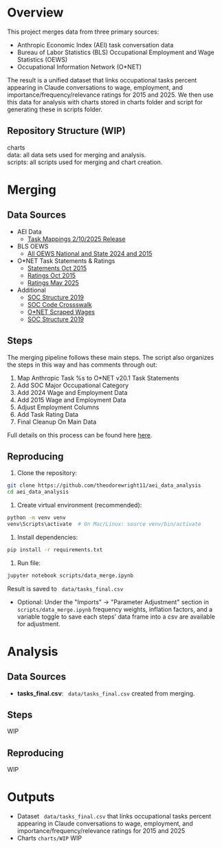 # Overview

This project merges data from three primary sources:
- Anthropic Economic Index (AEI) task conversation data
- Bureau of Labor Statistics (BLS) Occupational Employment and Wage Statistics (OEWS)
- Occupational Information Network (O*NET)

The result is a unified dataset that links occupational tasks percent appearing in Claude conversations to wage, employment, and importance/frequency/relevance ratings for 2015 and 2025. We then use this data for analysis with charts stored in charts folder and script for generating these in scripts folder. 



## Repository Structure (WIP)
charts\
data: all data sets used for merging and analysis.\
scripts: all scripts used for merging and chart creation.


# Merging 

## Data Sources
- AEI Data
  - [Task Mappings 2/10/2025 Release](https://huggingface.co/datasets/Anthropic/EconomicIndex/blob/main/release_2025_02_10/onet_task_mappings.csv) 
- BLS OEWS
  - [All OEWS National and State 2024 and 2015](https://www.bls.gov/oes/tables.htm)
- O\*NET Task Statements & Ratings
  - [Statements Oct 2015](https://www.onetcenter.org/dictionary/20.1/excel/task_statements.html)
  - [Ratings Oct 2015](https://www.onetcenter.org/dictionary/20.1/excel/task_ratings.html)
  - [Ratings May 2025](https://www.onetcenter.org/dictionary/29.3/excel/task_ratings.html)
- Additional
  - [SOC Structure 2019](https://www.onetcenter.org/taxonomy/2019/structure.html)
  - [SOC Code Crossswalk](https://www.onetcenter.org/taxonomy/2019/walk.html)
  - [O*NET Scraped Wages](https://github.com/adamkq/onet-dataviz/blob/master/jobData.csv)
  - [SOC Structure 2019](https://www.onetcenter.org/taxonomy/2019/structure.html)  



## Steps
The merging pipeline follows these main steps. The script also organizes the steps in this way and has comments through out:
1. Map Anthropic Task %s to O*NET v20.1 Task Statements
2. Add SOC Major Occupational Category  
3. Add 2024 Wage and Employment Data 
4. Add 2015 Wage and Employment Data  
5. Adjust Employment Columns 
6. Add Task Rating Data 
7. Final Cleanup On Main Data   

Full details on this process can be found here [here](https://docs.google.com/document/d/14HfdnTBviQ97DyKEBPYV6MVJ6uuteOk9lDPbGqdi1Z0/edit?usp=sharing).



## Reproducing
1. Clone the repository:
```bash
git clone https://github.com/theodorewright11/aei_data_analysis
cd aei_data_analysis
```
1. Create virtual environment (recommended):
```bash
python -m venv venv
venv\Scripts\activate  # On Mac/Linux: source venv/bin/activate
```
1. Install dependencies:
```bash
pip install -r requirements.txt
```
1. Run file:
```bash
jupyter notebook scripts/data_merge.ipynb
```
Result is saved to ``` data/tasks_final.csv```
- Optional: Under the "Imports" → "Parameter Adjustment" section in ```scripts/data_merge.ipynb``` frequency weights, inflation factors, and a variable toggle to save each steps' data frame into a csv are available for adjustment.



# Analysis

## Data Sources
- **tasks_final.csv**: ``` data/tasks_final.csv``` created from merging.



## Steps
WIP



## Reproducing
WIP



# Outputs
- Dataset  ``` data/tasks_final.csv``` that links occupational tasks percent appearing in Claude conversations to wage, employment, and importance/frequency/relevance ratings for 2015 and 2025
- Charts ```charts/WIP``` WIP
